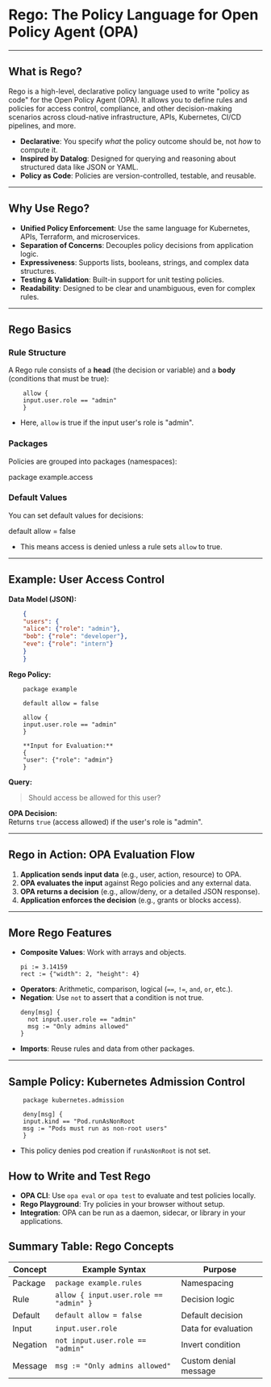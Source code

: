 # Rego: The Policy Language for Open Policy Agent (OPA)

---

## **What is Rego?**

Rego is a high-level, declarative policy language used to write "policy as code" for the Open Policy Agent (OPA). It allows you to define rules and policies for access control, compliance, and other decision-making scenarios across cloud-native infrastructure, APIs, Kubernetes, CI/CD pipelines, and more.

- **Declarative**: You specify *what* the policy outcome should be, not *how* to compute it.
- **Inspired by Datalog**: Designed for querying and reasoning about structured data like JSON or YAML.
- **Policy as Code**: Policies are version-controlled, testable, and reusable.

---

## **Why Use Rego?**

- **Unified Policy Enforcement**: Use the same language for Kubernetes, APIs, Terraform, and microservices.
- **Separation of Concerns**: Decouples policy decisions from application logic.
- **Expressiveness**: Supports lists, booleans, strings, and complex data structures.
- **Testing & Validation**: Built-in support for unit testing policies.
- **Readability**: Designed to be clear and unambiguous, even for complex rules.

---

## **Rego Basics**

### **Rule Structure**

A Rego rule consists of a **head** (the decision or variable) and a **body** (conditions that must be true):
```rego
    allow {
    input.user.role == "admin"
    }
```
- Here, `allow` is true if the input user's role is "admin".

### **Packages**

Policies are grouped into packages (namespaces):

package example.access

### **Default Values**

You can set default values for decisions:

default allow = false
- This means access is denied unless a rule sets `allow` to true.

---

## **Example: User Access Control**

**Data Model (JSON):**
```json
    {
    "users": {
    "alice": {"role": "admin"},
    "bob": {"role": "developer"},
    "eve": {"role": "intern"}
    }
    }
```

**Rego Policy:**
```rego
    package example

    default allow = false

    allow {
    input.user.role == "admin"
    }

    **Input for Evaluation:**
    {
    "user": {"role": "admin"}
    }
```

**Query:**
> Should access be allowed for this user?

**OPA Decision:**  
Returns `true` (access allowed) if the user's role is "admin".

---

## **Rego in Action: OPA Evaluation Flow**

1. **Application sends input data** (e.g., user, action, resource) to OPA.
2. **OPA evaluates the input** against Rego policies and any external data.
3. **OPA returns a decision** (e.g., allow/deny, or a detailed JSON response).
4. **Application enforces the decision** (e.g., grants or blocks access).

---

## **More Rego Features**

- **Composite Values**: Work with arrays and objects.
    ```rego
    pi := 3.14159
    rect := {"width": 2, "height": 4}
    ```
- **Operators**: Arithmetic, comparison, logical (`==`, `!=`, `and`, `or`, etc.).
- **Negation**: Use `not` to assert that a condition is not true.
    ```rego
    deny[msg] {
      not input.user.role == "admin"
      msg := "Only admins allowed"
    }
    ```
- **Imports**: Reuse rules and data from other packages.

---

## **Sample Policy: Kubernetes Admission Control**
```rego
    package kubernetes.admission

    deny[msg] {
    input.kind == "Pod.runAsNonRoot
    msg := "Pods must run as non-root users"
    }
```

- This policy denies pod creation if `runAsNonRoot` is not set.

## **How to Write and Test Rego**

- **OPA CLI**: Use `opa eval` or `opa test` to evaluate and test policies locally.
- **Rego Playground**: Try policies in your browser without setup.
- **Integration**: OPA can be run as a daemon, sidecar, or library in your applications.


## **Summary Table: Rego Concepts**

| Concept           | Example Syntax                                 | Purpose                      |
|-------------------|------------------------------------------------|------------------------------|
| Package           | `package example.rules`                        | Namespacing                  |
| Rule              | `allow { input.user.role == "admin" }`         | Decision logic               |
| Default           | `default allow = false`                        | Default decision             |
| Input             | `input.user.role`                              | Data for evaluation          |
| Negation          | `not input.user.role == "admin"`               | Invert condition             |
| Message           | `msg := "Only admins allowed"`                 | Custom denial message        |
